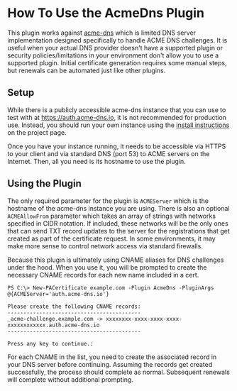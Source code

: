 # How To Use the AcmeDns Plugin

This plugin works against [acme-dns](https://github.com/joohoi/acme-dns) which is limited DNS server implementation designed specifically to handle ACME DNS challenges. It is useful when your actual DNS provider doesn't have a supported plugin or security policies/limitations in your environment don't allow you to use a supported plugin. Initial certificate generation requires some manual steps, but renewals can be automated just like other plugins.

## Setup

While there is a publicly accessible acme-dns instance that you can use to test with at https://auth.acme-dns.io, it is not recommended for production use. Instead, you should run your own instance using the [install instructions](https://github.com/joohoi/acme-dns#installation) on the project page.

Once you have your instance running, it needs to be accessible via HTTPS to your client and via standard DNS (port 53) to ACME servers on the Internet. Then, all you need is its hostname to use the plugin.

## Using the Plugin

The only required parameter for the plugin is `ACMEServer` which is the hostname of the acme-dns instance you are using. There is also an optional `ACMEAllowFrom` parameter which takes an array of strings with networks specified in CIDR notation. If included, these networks will be the only ones that can send TXT record updates to the server for the registrations that get created as part of the certificate request. In some environments, it may make more sense to control network access via standard firewalls.

Because this plugin is ultimately using CNAME aliases for DNS challenges under the hood. When you use it, you will be prompted to create the necessary CNAME records for each new name included in a cert.

```
PS C:\> New-PACertificate example.com -Plugin AcmeDns -PluginArgs @{ACMEServer='auth.acme-dns.io'}

Please create the following CNAME records:
------------------------------------------
_acme-challenge.example.com -> xxxxxxxx-xxxx-xxxx-xxxx-xxxxxxxxxxxx.auth.acme-dns.io
------------------------------------------

Press any key to continue.:
```

For each CNAME in the list, you need to create the associated record in your DNS server before continuing. Assuming the records get created successfully, the process should complete as normal. Subsequent renewals will complete without additional prompting.
